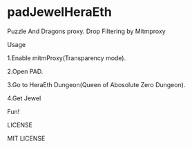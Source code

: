 # padJewelHeraEth
Puzzle And Dragons proxy. Drop Filtering by Mitmproxy

Usage

1.Enable mitmProxy(Transparency mode).

2.Open PAD.

3.Go to HeraEth Dungeon(Queen of Abosolute Zero Dungeon).

4.Get Jewel

Fun!


LICENSE

MIT LICENSE

